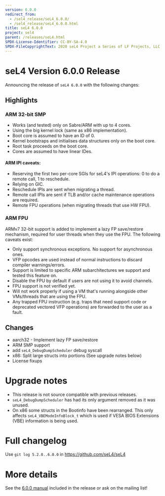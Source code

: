 ```yaml
---
version: 6.0.0
redirect_from:
  - /sel4_release/seL4_6.0.0/
  - /sel4_release/seL4_6.0.0.html
title: seL4 6.0.0
project: sel4
parent: /releases/seL4.html
SPDX-License-Identifier: CC-BY-SA-4.0
SPDX-FileCopyrightText: 2020 seL4 Project a Series of LF Projects, LLC.
---
```

# seL4 Version 6.0.0 Release
 Announcing the release of `seL4 6.0.0` with the following changes:

## Highlights

### ARM 32-bit SMP

- Works (and tested) only on Sabre/ARM with up to 4 cores.
- Using the big kernel lock (same as x86 implementation).
- Boot core is assumed to have an ID of 0.
- Kernel bootstraps and initialises data structures only on the boot core.
- Root task proceeds on the boot core.
- Cores are assumed to have linear IDes.

#### ARM IPI caveats:

- Reserving the first two per-core SGIs for seL4's IPI operations: 0
      to do a remote call, 1 to reschedule.
- Relying on GIC.
- Reschedule IPIs are sent when migrating a thread.
- Remote call IPIs are sent if TLB and/or cache maintenance
      operations are required.
- Remote FPU operations (when migrating threads that use HW FPU).

### ARM FPU
ARMv7 32-bit support is added to implement a lazy FP save/restore
mechanism, required for user threads when they use the FPU. The
following caveats exist:

- Only support synchronous exceptions. No support for asynchronous ones.
- VFP opcodes are used instead of normal instructions to discard
      compiler warnings/errors.
- Support is limited to specific ARM subarchitectures we support and
      tested this feature on.
- Disable the FPU by default if users are not using it to
      avoid channels.
- FPU support is not verified yet.
- Will not work properly if using a VM that's running alongside
      other VMs/threads that are using the FPU.
- Any trapped FPU instruction (e.g. traps that need support code or
      deprecated vectored VFP operations) are forwarded to the user as
      a fault.

## Changes


- aarch32 - Implement lazy FP save/restore
- ARM SMP support
- add `seL4_DebugDumpScheduler` debug syscall
- x86: Split large structs into portions (See upgrade notes below)
- License fixups

# Upgrade notes


- This release is not source compatible with previous releases.
- `seL4_DebugDumpScheduler` has had its only argument removed as it
        was unused.
- On x86 some structs in the Bootinfo have been rearranged. This
        only affects `seL4_VBEModeInfoBlock_t` which is used if VESA
        BIOS Extensions (VBE) information is being used.

# Full changelog
 Use `git log 5.2.0..6.0.0` in
<https://github.com/seL4/seL4>

# More details
 See the
[6.0.0 manual](http://sel4.systems/Info/Docs/seL4-manual-6.0.0.pdf) included in the release or ask on the mailing list!
